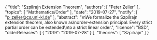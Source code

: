 {
    "title": "Szpilrajn Extension Theorem",
    "authors": [
        "Peter Zeller"
    ],
    "topics": [
        "Mathematics/Order"
    ],
    "date": "2019-07-27",
    "notify": [
        "p_zeller@cs.uni-kl.de"
    ],
    "abstract": "\nWe formalize the Szpilrajn extension theorem, also known as\norder-extension principal: Every strict partial order can be extended\nto a strict linear order.",
    "licence": "BSD",
    "olderReleases": [
        {
            "2019": "2019-07-28"
        }
    ],
    "theories": [
        "Szpilrajn"
    ]
}